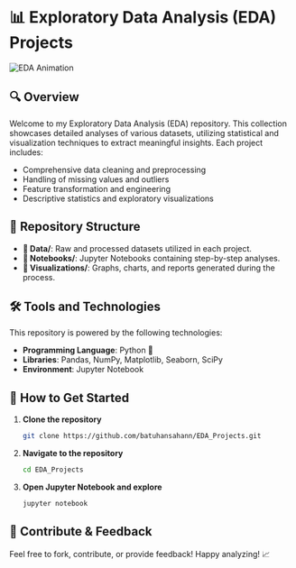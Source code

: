 # 📊 Exploratory Data Analysis (EDA) Projects

![EDA Animation](1.gif)

## 🔍 Overview
Welcome to my Exploratory Data Analysis (EDA) repository. This collection showcases detailed analyses of various datasets, utilizing statistical and visualization techniques to extract meaningful insights. Each project includes:
- Comprehensive data cleaning and preprocessing
- Handling of missing values and outliers
- Feature transformation and engineering
- Descriptive statistics and exploratory visualizations

## 📂 Repository Structure
- **📁 Data/**: Raw and processed datasets utilized in each project.
- **📁 Notebooks/**: Jupyter Notebooks containing step-by-step analyses.
- **📁 Visualizations/**: Graphs, charts, and reports generated during the process.

## 🛠 Tools and Technologies
This repository is powered by the following technologies:
- **Programming Language**: Python 🐍
- **Libraries**: Pandas, NumPy, Matplotlib, Seaborn, SciPy
- **Environment**: Jupyter Notebook

## 🚀 How to Get Started
1. **Clone the repository**
   ```sh
   git clone https://github.com/batuhansahann/EDA_Projects.git
   ```
2. **Navigate to the repository**
   ```sh
   cd EDA_Projects
   ```
3. **Open Jupyter Notebook and explore**
   ```sh
   jupyter notebook
   ```

## 🌟 Contribute & Feedback
Feel free to fork, contribute, or provide feedback! Happy analyzing! 📈
